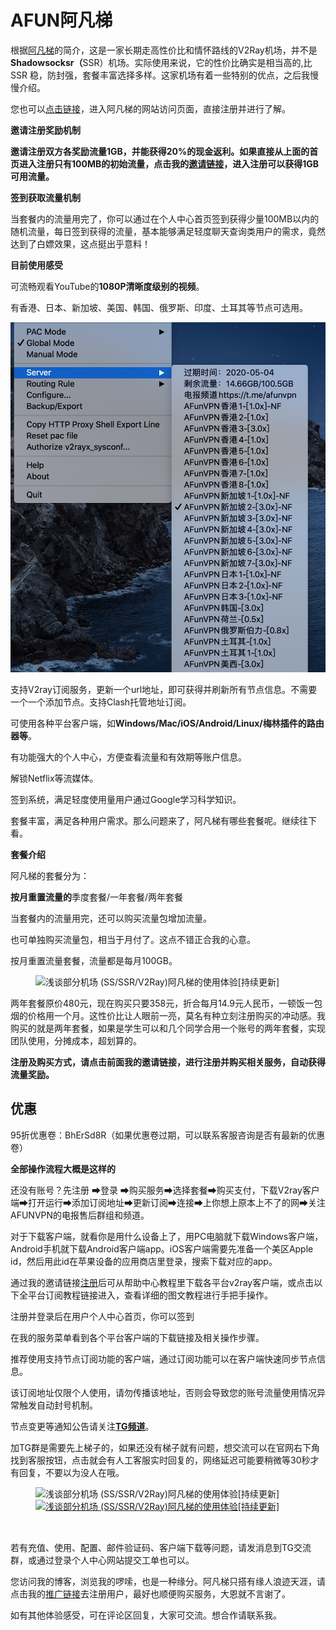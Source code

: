 # AFUN阿凡梯
<div class="entry-content clearfix">
                            
<p>根据<a href="https://www.afunv.cyou">阿凡梯</a>的简介，这是一家长期走高性价比和情怀路线的V2Ray机场，并不是<strong>Shadowsocksr（</strong>SSR）机场。实际使用来说，它的性价比确实是相当高的,比SSR 稳，防封强，套餐丰富选择多样。这家机场有着一些特别的优点，之后我慢慢介绍。</p>



<p>您也可以<a href="https://www.afunv.cyou">点击链接</a>，进入阿凡梯的网站访问页面，直接注册并进行了解。</p>



<p><strong>邀请注册奖励机制</strong></p>



<p><strong>邀请注册双方各奖励流量1GB，并能获得20%的现金返利。如果直接从上面的首页进入注册只有100MB的初始流量，点击我的</strong><a href="https://www.afunv.cyou"><strong>邀请链接</strong></a><strong>，进入注册可以获得1GB可用流量。</strong></p>



<p><strong>签到获取流量机制</strong></p>



<p>当套餐内的流量用完了，你可以通过在个人中心首页签到获得少量100MB以内的随机流量，每日签到获得的流量，基本能够满足轻度聊天查询类用户的需求，竟然达到了白嫖效果，这点挺出乎意料！</p>



<p><strong>目前使用感受</strong></p>



<p>可流畅观看YouTube的<strong>1080P</strong><strong>清晰度级别的视频</strong>。</p>



<p>有香港、日本、新加坡、美国、韩国、俄罗斯、印度、土耳其等节点可选用。</p>
<img src="https://github.com/elvischao/AFun/blob/master/image/v2rayx.png">


<p>支持V2ray订阅服务，更新一个url地址，即可获得并刷新所有节点信息。不需要一个一个添加节点。支持Clash托管地址订阅。</p>



<p>可使用各种平台客户端，如<strong>Windows/Mac/iOS/Android/Linux/梅林插件的路由器等</strong>。</p>



<p>有功能强大的个人中心，方便查看流量和有效期等账户信息。</p>



<p>解锁Netflix等流媒体。</p>



<p>签到系统，满足轻度使用量用户通过Google学习科学知识。</p>



<p>套餐丰富，满足各种用户需求。那么问题来了，阿凡梯有哪些套餐呢。继续往下看。</p>



<p><strong>套餐介绍</strong></p>



<p>阿凡梯的套餐分为：</p>



<p><strong>按月重置流量的</strong>季度套餐/一年套餐/两年套餐</p>



<p>当套餐内的流量用完，还可以购买流量包增加流量。</p>



<p>也可单独购买流量包，相当于月付了。这点不错正合我的心意。</p>



<p>按月重置流量套餐，流量都是每月100GB。</p>



<figure class="wp-block-image size-large"><noscript><img src="http://www.v2hi.top/wp-content/uploads/2019/12/F2902724-23D9-4571-B9A4-A2A5B0F57228-1024x613.jpg" alt="浅谈部分机场 (SS/SSR/V2Ray)阿凡梯的使用体验[持续更新]" class="wp-image-218"/></noscript><a class="fluidbox fluidbox__instance-1 fluidbox--initialized fluidbox--closed fluidbox--ready" href="http://www.v2v0.com/wp-content/uploads/2019/12/F2902724-23D9-4571-B9A4-A2A5B0F57228-1024x613.jpg" data-fluidbox="" data-fluidbox-loader="true"></a></figure>



<p>两年套餐原价480元，现在购买只要358元，折合每月14.9元人民币，一顿饭一包烟的价格用一个月。这性价比让人眼前一亮，莫名有种立刻注册购买的冲动感。我购买的就是两年套餐，如果是学生可以和几个同学合用一个账号的两年套餐，实现团队使用，分摊成本，超划算的。</p>



<p><strong>注册及购买方式，请点击前面我的邀请链接，进行注册并购买相关服务，自动获得流量奖励。</strong></p>



<h2>优惠</h2>



<p>95折优惠卷：BhErSd8R（如果优惠卷过期，可以联系客服咨询是否有最新的优惠卷）</p>



<p><strong>全部操作流程大概是这样的</strong></p>



<p>还没有账号？先注册 ➡登录&nbsp;➡购买服务➡选择套餐➡购买支付，下载V2ray客户端➡打开运行➡添加订阅地址➡更新订阅➡连接➡上你想上原本上不了的网➡关注AFUNVPN的电报售后群组和频道。</p>



<p>对于下载客户端，就看你是用什么设备上了，用PC电脑就下载Windows客户端，Android手机就下载Android客户端app。iOS客户端需要先准备一个美区Apple id，然后用此id在苹果设备的应用商店里登录，搜索下载对应的app。</p>



<p>通过我的邀请链接<a href="https://www.afunv.cyou">注册</a>后可从帮助中心教程里下载各平台v2ray客户端，或点击以下全平台订阅教程链接进入，查看详细的图文教程进行手把手操作。</p>




<p>注册并登录后在用户个人中心首页，你可以签到</p>



<p>在我的服务菜单看到各个平台客户端的下载链接及相关操作步骤。</p>



<p>推荐使用支持节点订阅功能的客户端，通过订阅功能可以在客户端快速同步节点信息。</p>



<p>该订阅地址仅限个人使用，请勿传播该地址，否则会导致您的账号流量使用情况异常触发自动封号机制。</p>



<p>节点变更等通知公告请关注<a href="https://t.me/afunvpn"><strong>TG频道</strong></a>。</p>




<p>加TG群是需要先上梯子的，如果还没有梯子就有问题，想交流可以在官网右下角找到客服按钮，点击就会有人工客服实时回复的，网络延迟可能要稍微等30秒才有回复，不要以为没人在哦。</p>



<figure class="wp-block-image size-large"><noscript><img src="http://www.v2hi.top/wp-content/uploads/2019/11/48ACC5EF-B1E2-47D2-A6F9-6E2A936B4052.jpg" alt="浅谈部分机场 (SS/SSR/V2Ray)阿凡梯的使用体验[持续更新]" class="wp-image-13"/></noscript><a class="fluidbox fluidbox__instance-3 fluidbox--initialized fluidbox--closed fluidbox--ready" href="http://www.v2hi.top/wp-content/uploads/2019/11/48ACC5EF-B1E2-47D2-A6F9-6E2A936B4052.jpg" data-fluidbox="" data-fluidbox-loader="true"><div class="fluidbox__wrap" style="z-index: 1;"><img src="https://www.v2hi.top/wp-content/themes/justnews/themer/assets/images/lazy.png" data-original="http://www.v2hi.top/wp-content/uploads/2019/11/48ACC5EF-B1E2-47D2-A6F9-6E2A936B4052.jpg" alt="浅谈部分机场 (SS/SSR/V2Ray)阿凡梯的使用体验[持续更新]" class="wp-image-13 j-lazy fluidbox__thumb" style="opacity: 1;"><div class="fluidbox__ghost" style="width: 48px; height: 32px; top: 0px; left: 0px;"></div><div class="fluidbox__loader" style="z-index: 2;"></div></div></a></figure>



<p>若有充值、使用、配置、邮件验证码、客户端下载等问题，请发消息到TG交流群，或通过登录个人中心网站提交工单也可以。</p>



<p>您访问我的博客，浏览我的啰嗦，也是一种缘分。阿凡梯只搭有缘人浪迹天涯，请点击我的<a href="https://www.afunv.cyou">推广链接</a>去注册用户，最好也顺便购买服务，大恩就不言谢了。</p>



<p>如有其他体验感受，可在评论区回复，大家可交流。想合作请联系我。</p>
                                                                               </div>
